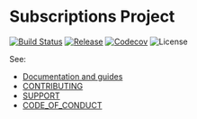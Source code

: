 # Subscriptions Project

[![Build Status](https://github.com/subscriptions-project/swg-js/workflows/CI/badge.svg)](https://github.com/subscriptions-project/swg-js/actions?query=workflow%3ACI)
[![Release](https://img.shields.io/github/release/subscriptions-project/swg-js?style=flat-square)](https://github.com/subscriptions-project/swg-js/releases)
[![Codecov](https://img.shields.io/codecov/c/github/subscriptions-project/swg-js?style=flat-square)](https://codecov.io/gh/subscriptions-project/swg-js)
![License](https://img.shields.io/github/license/subscriptions-project/swg-js?style=flat-square)

See:

- [Documentation and guides](./docs/index.md)
- [CONTRIBUTING](CONTRIBUTING.md)
- [SUPPORT](SUPPORT.md)
- [CODE_OF_CONDUCT](CODE_OF_CONDUCT.md)
